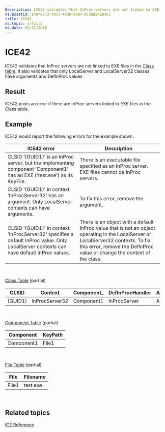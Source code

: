 ```yaml
---
Description: ICE42 validates that InProc servers are not linked to EXE files in the Class table. It also validates that only LocalServer and LocalServer32 classes have arguments and DefInProc values.
ms.assetid: 14976772-c873-46d8-8687-dcdad2420d83
title: ICE42
ms.topic: article
ms.date: 05/31/2018
---
```


# ICE42

ICE42 validates that InProc servers are not linked to EXE files in the [Class table](class-table.md). It also validates that only LocalServer and LocalServer32 classes have arguments and DefInProc values.

## Result

ICE42 posts an error if there are InProc servers linked to EXE files in the Class table.

## Example

ICE42 would report the following errors for the example shown.



| ICE42 error                                                                                                                             | Description                                                                                                                                                                                                               |
|-----------------------------------------------------------------------------------------------------------------------------------------|---------------------------------------------------------------------------------------------------------------------------------------------------------------------------------------------------------------------------|
| CLSID '{GUID1}' is an InProc server, but the implementing component 'Component1' has an EXE ('test.exe') as its KeyFile.                | There is an executable file specified as an InProc server. EXE files cannot be InProc servers.                                                                                                                            |
| CLSID '{GUID1}' in context 'InProcServer32' has an argument. Only LocalServer contexts can have arguments.                              | To fix this error, remove the argument.                                                                                                                                                                                   |
| CLSID '{GUID1}' in context 'InProcServer32' specifies a default InProc value. Only LocalServer contexts can have default InProc values. | There is an object with a default InProc value that is not an object operating in the LocalServer or LocalServer32 contexts. To fix this error, remove the DeflnProc value or change the context of the class.<br/> |



 

[Class Table](class-table.md) (partial)



| CLSID   | Context        | Component\_ | DefInProcHandler | Argument |
|---------|----------------|-------------|------------------|----------|
| {GUID1} | InProcServer32 | Component1  | InProcServer     | Arg      |



 

[Component Table](component-table.md) (partial)



| Component  | KeyPath |
|------------|---------|
| Component1 | File1   |



 

[File Table](file-table.md) (partial)



| File  | Filename |
|-------|----------|
| File1 | test.exe |



 

## Related topics

<dl> <dt>

[ICE Reference](ice-reference.md)
</dt> </dl>

 

 




